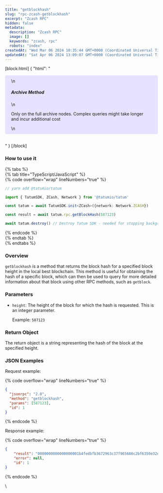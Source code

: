 ```yaml
---
title: "getblockhash"
slug: "rpc-zcash-getblockhash"
excerpt: "Zcash RPC"
hidden: false
metadata: 
  description: "Zcash RPC"
  image: []
  keywords: "zcash, rpc"
  robots: "index"
createdAt: "Wed Mar 06 2024 10:35:44 GMT+0000 (Coordinated Universal Time)"
updatedAt: "Sat Apr 06 2024 13:09:07 GMT+0000 (Coordinated Universal Time)"
---
```

[block:html]
{
  "html": "<div style="padding: 10px 20px; border-radius: 5px; background-color: #e6e2ff; margin: 0 0 30px 0;">\n  <h5>Archive Method</h5>\n  <p>Only on the full archive nodes. Complex queries might take longer and incur additional cost</p>\n</div>"
}
[/block]


### How to use it

{% tabs %}  
{% tab title="TypeScript/JavaScript" %}  
{% code overflow="wrap" lineNumbers="true" %}

```typescript
// yarn add @tatumio/tatum

import { TatumSDK, ZCash, Network } from '@tatumio/tatum'

const tatum = await TatumSDK.init<ZCash>({network: Network.ZCASH})

const result = await tatum.rpc.getBlockHash(587123)

await tatum.destroy() // Destroy Tatum SDK - needed for stopping background jobs
```

{% endcode %}  
{% endtab %}  
{% endtabs %}

### Overview

`getblockhash` is a method that returns the block hash for a specified block height in the local best blockchain. This method is useful for obtaining the hash of a specific block, which can then be used to query for more detailed information about that block using other RPC methods, such as `getblock`.

### Parameters

- `height`: The height of the block for which the hash is requested. This is an integer parameter.

  Example: `587123`

### Return Object

The return object is a string representing the hash of the block at the specified height.

### JSON Examples

Request example:

{% code overflow="wrap" lineNumbers="true" %}

```json
{
  "jsonrpc": "2.0",
  "method": "getblockhash",
  "params": [587123],
  "id": 1
}
```

{% endcode %}

Response example:

{% code overflow="wrap" lineNumbers="true" %}

```json
{
    "result": "0000000000000000001b4fedbfb3672963c37f965686c2bf6350e32e77f9941f",
    "error": null,
    "id": 1
}
```

{% endcode %}

\\

